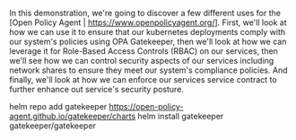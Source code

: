 In this demonstration, we're going to discover a few different uses for the [Open Policy Agent | https://www.openpolicyagent.org/].  First, we'll look at how we can use it to ensure that our kubernetes deployments comply with our system's policies using OPA Gatekeeper, then we'll look at how we can leverage it for Role-Based Access Controls (RBAC) on our services, then we'll see how we can control security aspects of our services including network shares to ensure they meet our system's compliance policies.  And finally, we'll look at how we can enforce our services service contract to further enhance out service's security posture.

helm repo add gatekeeper https://open-policy-agent.github.io/gatekeeper/charts
helm install gatekeeper gatekeeper/gatekeeper 

